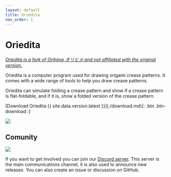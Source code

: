 ```yaml
---
layout: default
title: Oriedita
nav_order: 1
---
```


# Oriedita

[_Oriedita is a fork of Orihime オリヒメ and not affiliated with the original version._](./orihime.md)

Oriedita is a computer program used for drawing origami crease patterns. It comes with a wide range of tools to help you draw crease patterns.

Oriedita can simulate folding a crease pattern and show if a crease pattern is flat-foldable, and if it is, show a folded version of the crease pattern.

<span class="fs-8">
[Download Oriedita {{ site.data.version.latest }}](./download.md){: .btn .btn-download :}
</span>

![](https://i.imgur.com/w1Nh7aC.png)

## Comunity

[![](https://img.shields.io/discord/905741535625244672?style=for-the-badge)](https://discord.gg/AnqETxTvvr)

If you want to get involved you can join our [Discord server](https://discord.gg/AnqETxTvvr). This server is the main communications channel, it is also used to announce new releases. You can also create an issue or discussion on GitHub.
